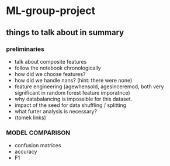 # ML-group-project


## things to talk about in summary

### preliminaries
- talk about composite features
- follow the notebook chronologically
- how did we choose features?
- how did we handle nans? (hint: there were none)
- feature engineering (agewhensold, agesinceremod, both very significant in random forest feature imporatnce)
- why databalancing is impossible for this dataset.
- impact of the seed for data shuffling / splitting
- what furter analysis is necessary?
- (tomek links)

### MODEL COMPARISON 
- confusion matrices
- accuracy
- F1
